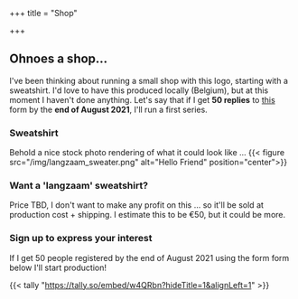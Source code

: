 +++
title = "Shop"

+++

## Ohnoes a shop...
I've been thinking about running a small shop with this logo, starting with a sweatshirt. I'd love to have this produced locally (Belgium), but at this moment I haven't done anything.
Let's say that if I get __50 replies__ to [this](https://tally.so/r/w4QRbn) form by the __end of August 2021__, I'll run a first series.
### Sweatshirt
Behold a nice stock photo rendering of what it could look like ...
{{< figure src="/img/langzaam_sweater.png" alt="Hello Friend" position="center">}}

### Want a 'langzaam' sweatshirt?
Price TBD, I don't want to make any profit on this ... so it'll be sold at production cost + shipping. I estimate this to be €50, but it could be more.

### Sign up to express your interest
If I get 50 people registered by the end of August 2021 using the form form below I'll start production!


{{< tally "https://tally.so/embed/w4QRbn?hideTitle=1&alignLeft=1" >}}
